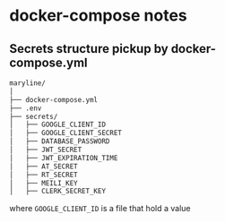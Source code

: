 # docker-compose notes

## Secrets structure pickup by docker-compose.yml

```bash
maryline/
│
├── docker-compose.yml
├── .env
├── secrets/
│   ├── GOOGLE_CLIENT_ID
│   ├── GOOGLE_CLIENT_SECRET
│   ├── DATABASE_PASSWORD
│   ├── JWT_SECRET
│   ├── JWT_EXPIRATION_TIME
│   ├── AT_SECRET
│   ├── RT_SECRET
│   ├── MEILI_KEY
│   ├── CLERK_SECRET_KEY
```

where `GOOGLE_CLIENT_ID` is a file that hold a value
